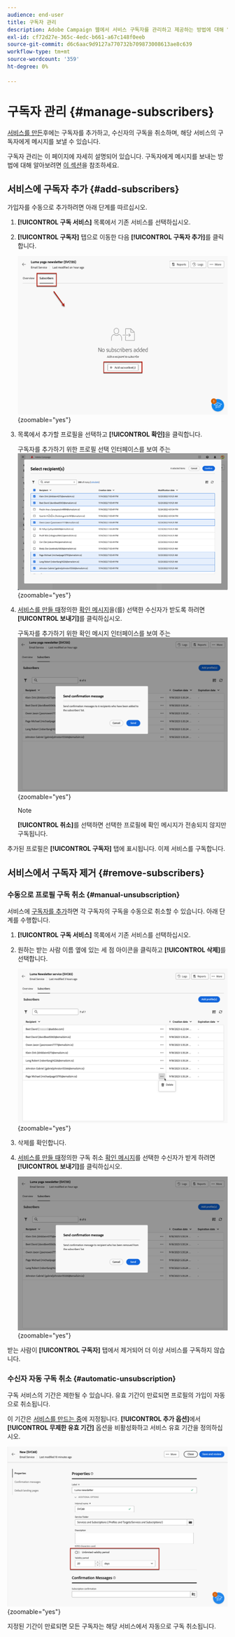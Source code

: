 ```yaml
---
audience: end-user
title: 구독자 관리
description: Adobe Campaign 웹에서 서비스 구독자를 관리하고 제공하는 방법에 대해 알아봅니다
exl-id: cf72d27e-365c-4edc-b661-a67c148f0eeb
source-git-commit: d6c6aac9d9127a770732b709873008613ae8c639
workflow-type: tm+mt
source-wordcount: '359'
ht-degree: 0%

---
```


# 구독자 관리 {#manage-subscribers}

[서비스를 만든](manage-services.md#create-service)후에는 구독자를 추가하고, 수신자의 구독을 취소하며, 해당 서비스의 구독자에게 메시지를 보낼 수 있습니다.

구독자 관리는 이 페이지에 자세히 설명되어 있습니다. 구독자에게 메시지를 보내는 방법에 대해 알아보려면 [이 섹션](../msg/send-to-subscribers.md)을 참조하세요.

## 서비스에 구독자 추가 {#add-subscribers}

가입자를 수동으로 추가하려면 아래 단계를 따르십시오.

1. **[!UICONTROL 구독 서비스]** 목록에서 기존 서비스를 선택하십시오.

1. **[!UICONTROL 구독자]** 탭으로 이동한 다음 **[!UICONTROL 구독자 추가]**&#x200B;를 클릭합니다.

   ![구독 서비스 인터페이스의 구독자 탭을 표시하는 스크린샷입니다.](assets/service-subscribers-tab.png){zoomable="yes"}

1. 목록에서 추가할 프로필을 선택하고 **[!UICONTROL 확인]**&#x200B;을 클릭합니다.

   구독자를 추가하기 위한 프로필 선택 인터페이스를 보여 주는 ![스크린샷입니다.](assets/service-subscribers-select-profiles.png){zoomable="yes"}

1. [서비스를 만들 때](manage-services.md#create-service)정의한 [확인 메시지](manage-services.md#create-confirmation-message)을(를) 선택한 수신자가 받도록 하려면 **[!UICONTROL 보내기]**<!--if you click cancel, does it mean that no message is sent but recipients are still subscribed, or they are not subscribed? it's 2 different actions in the console)-->를 클릭하십시오.

   구독자를 추가하기 위한 확인 메시지 인터페이스를 보여 주는 ![스크린샷입니다.](assets/service-subscribers-confirmation-msg.png){zoomable="yes"}

   >[!NOTE]
   >
   >**[!UICONTROL 취소]**&#x200B;를 선택하면 선택한 프로필에 확인 메시지가 전송되지 않지만 구독됩니다.

추가된 프로필은 **[!UICONTROL 구독자]** 탭에 표시됩니다. 이제 서비스를 구독합니다.

## 서비스에서 구독자 제거 {#remove-subscribers}

### 수동으로 프로필 구독 취소 {#manual-unsubscription}

서비스에 [구독자를 추가](#add-subscribers)하면 각 구독자의 구독을 수동으로 취소할 수 있습니다. 아래 단계를 수행합니다.

1. **[!UICONTROL 구독 서비스]** 목록에서 기존 서비스를 선택하십시오.

1. 원하는 받는 사람 이름 옆에 있는 세 점 아이콘을 클릭하고 **[!UICONTROL 삭제]**&#x200B;를 선택합니다.

   ![프로필 구독 취소를 위한 삭제 옵션을 보여 주는 스크린샷입니다.](assets/service-subscribers-delete.png){zoomable="yes"}

1. 삭제를 확인합니다.

1. [서비스를 만들 때](manage-services.md#create-service)정의한 구독 취소 [확인 메시지](manage-services.md#create-confirmation-message)를 선택한 수신자가 받게 하려면 **[!UICONTROL 보내기]**&#x200B;를 클릭하십시오.

   ![프로필 구독 취소에 대한 확인 메시지 인터페이스를 보여주는 스크린샷입니다.](assets/service-subscribers-delete-confirmation.png){zoomable="yes"}

받는 사람이 **[!UICONTROL 구독자]** 탭에서 제거되어 더 이상 서비스를 구독하지 않습니다.

### 수신자 자동 구독 취소 {#automatic-unsubscription}

구독 서비스의 기간은 제한될 수 있습니다. 유효 기간이 만료되면 프로필의 가입이 자동으로 취소됩니다.

이 기간은 [서비스를 만드는 중](manage-services.md#create-service)에 지정됩니다. **[!UICONTROL 추가 옵션]**&#x200B;에서 **[!UICONTROL 무제한 유효 기간]** 옵션을 비활성화하고 서비스 유효 기간을 정의하십시오.

![구독 서비스에 대한 유효 기간 구성을 보여 주는 스크린샷입니다.](assets/service-create-validity-period.png){zoomable="yes"}

지정된 기간이 만료되면 모든 구독자는 해당 서비스에서 자동으로 구독 취소됩니다.
